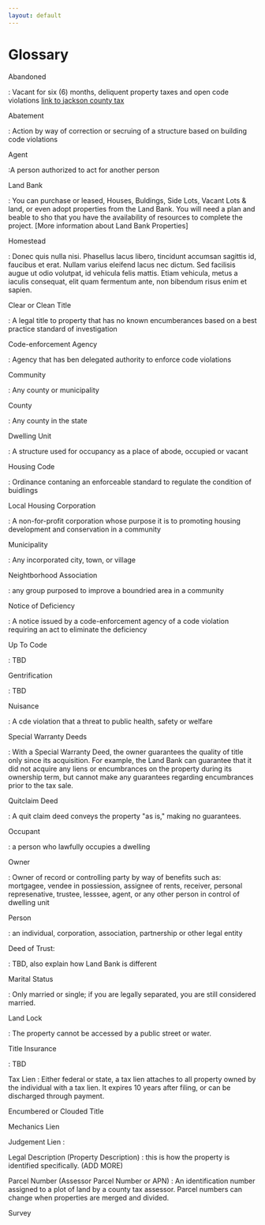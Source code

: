 ```yaml
---
layout: default
---
```


Glossary
========

Abandoned 

: Vacant for six (6) months, deliquent property taxes and open code violations
[link to jackson county tax](http:...... )


Abatement

: Action by way of correction or secruing of a structure based on building code violations


Agent

:A person authorized to act for another person



Land Bank

: You can purchase or leased, Houses, Buldings, Side Lots, Vacant Lots & land,  or even adopt properties from the Land Bank.  You will need a plan and beable to sho that you have the availability of resources to complete the project.  [More information about Land Bank Properties]


Homestead

: Donec quis nulla nisi. Phasellus lacus libero, tincidunt accumsan sagittis id, faucibus et erat. Nullam varius eleifend lacus nec dictum. Sed facilisis augue ut odio volutpat, id vehicula felis mattis. Etiam vehicula, metus a iaculis consequat, elit quam fermentum ante, non bibendum risus enim et sapien.


 Clear or Clean Title
 
: A legal title to property that has no known encumberances based on a best practice standard of investigation
 

Code-enforcement Agency

: Agency that has ben delegated authority to enforce code violations


Community

: Any county or municipality


County

: Any county in the state


Dwelling Unit

: A structure used for occupancy as a place of abode, occupied or vacant


Housing Code

: Ordinance contaning an enforceable standard to regulate the condition of buidlings


Local Housing Corporation

: A non-for-profit corporation whose purpose it is to promoting housing development and conservation in a community


Municipality

: Any incorporated city, town, or village


Neightborhood Association

: any group purposed to improve a boundried area in a community


Notice of Deficiency

: A notice issued by a code-enforcement agency of a code violation requiring an act to eliminate the deficiency


Up To Code

: TBD


Gentrification

: TBD


Nuisance

: A cde violation that a threat to public health, safety or welfare


Special Warranty Deeds

: With a Special Warranty Deed, the owner guarantees the quality of title only since its acquisition. For example, the Land Bank can guarantee that it did not acquire any liens or encumbrances on the property during its ownership term, but cannot make any guarantees regarding encumbrances prior to the tax sale.


Quitclaim Deed

: A quit claim deed conveys the property "as is," making no guarantees.


Occupant

: a person who lawfully occupies a dwelling


Owner

: Owner of record or controlling party by way of benefits such as: mortgagee, vendee in possiession, assignee of rents, receiver, personal represenative, trustee, lesssee, agent, or any other person in control of dwelling unit


Person

: an individual, corporation, association, partnership or other legal entity 
 
 Deed of Trust:
 
 : TBD, also explain how Land Bank is different
 
 
 Marital Status
 
 : Only married or single; if you are legally separated, you are still considered married.
 
 
 Land Lock
 
 : The property cannot be accessed by a public street or water.
 
 
 Title Insurance
 
 : TBD
 
 

 
 Tax Lien
 : Either federal or state, a tax lien attaches to all property owned by the individual with a tax lien. It expires 10 years after filing, or can be discharged through payment.
 
 Encumbered or Clouded Title
 
 
 Mechanics Lien
 
 
 Judgement Lien
 : 

Legal Description (Property Description)
: this is how the property is identified specifically. (ADD MORE)

Parcel Number (Assessor Parcel Number or APN)
: An identification number assigned to a plot of land by a county tax assessor. Parcel numbers can change when properties are merged and divided.

Survey

